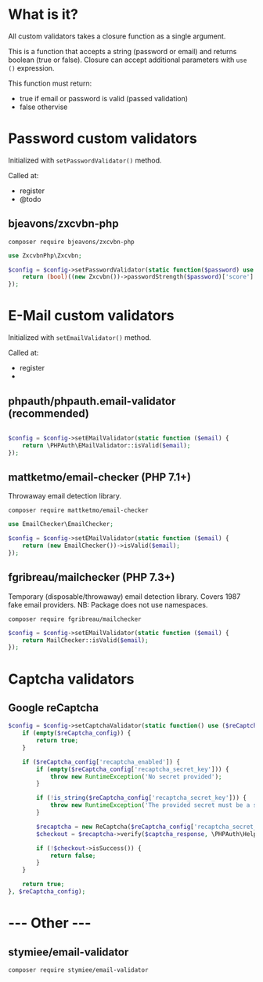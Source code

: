 # What is it?

All custom validators takes a closure function as a single argument.

This is a function that accepts a string (password or email) and returns boolean (true or false).
Closure can accept additional parameters with `use ()` expression.

This function must return:
- true if email or password is valid (passed validation)
- false othervise

# Password custom validators

Initialized with `setPasswordValidator()` method.

Called at:
- register
- @todo

## bjeavons/zxcvbn-php

`composer require bjeavons/zxcvbn-php`

```php
use ZxcvbnPhp\Zxcvbn;

$config = $config->setPasswordValidator(static function($password) use ($config) {
    return (bool)((new Zxcvbn())->passwordStrength($password)['score'] >= intval($config->password_min_score));
});


```
# E-Mail custom validators

Initialized with `setEmailValidator()` method.

Called at:
- register
-

## phpauth/phpauth.email-validator (recommended)

```php

$config = $config->setEMailValidator(static function ($email) {
    return \PHPAuth\EMailValidator::isValid($email);
});


```
## mattketmo/email-checker (PHP 7.1+)

Throwaway email detection library.

`composer require mattketmo/email-checker`

```php
use EmailChecker\EmailChecker;

$config = $config->setEMailValidator(static function ($email) {
    return (new EmailChecker())->isValid($email);
});
```

## fgribreau/mailchecker (PHP 7.3+)

Temporary (disposable/throwaway) email detection library. Covers 1987 fake email providers.
NB: Package does not use namespaces.

`composer require fgribreau/mailchecker`

```php
$config = $config->setEMailValidator(static function ($email) {
    return MailChecker::isValid($email);
});
```

# Captcha validators

## Google reCaptcha

```php
$config = $config->setCaptchaValidator(static function() use ($reCaptcha_config) {
    if (empty($reCaptcha_config)) {
        return true;
    }

    if ($reCaptcha_config['recaptcha_enabled']) {
        if (empty($reCaptcha_config['recaptcha_secret_key'])) {
            throw new RuntimeException('No secret provided');
        }

        if (!is_string($reCaptcha_config['recaptcha_secret_key'])) {
            throw new RuntimeException('The provided secret must be a string');
        }

        $recaptcha = new ReCaptcha($reCaptcha_config['recaptcha_secret_key']);
        $checkout = $recaptcha->verify($captcha_response, \PHPAuth\Helpers::getIp());

        if (!$checkout->isSuccess()) {
            return false;
        }
    }

    return true;
}, $reCaptcha_config);
```





# --- Other ---

## stymiee/email-validator

`composer require stymiee/email-validator`





